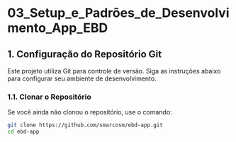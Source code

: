 # 03_Setup_e_Padrões_de_Desenvolvimento_App_EBD

## 1. Configuração do Repositório Git

Este projeto utiliza Git para controle de versão. Siga as instruções abaixo para configurar seu ambiente de desenvolvimento.

### 1.1. Clonar o Repositório

Se você ainda não clonou o repositório, use o comando:

```bash
git clone https://github.com/smarcosm/ebd-app.git
cd ebd-app
```
